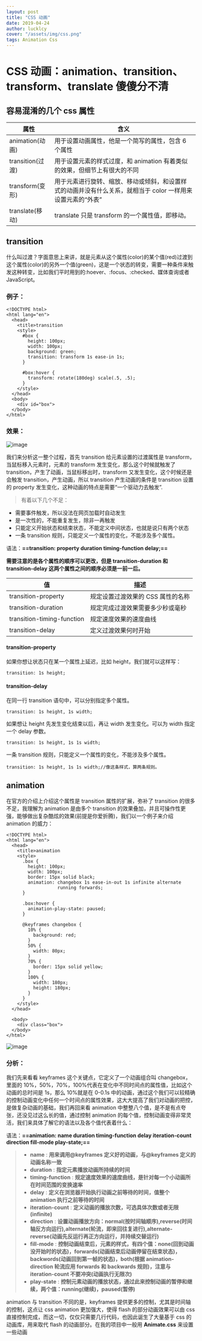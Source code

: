 ```yaml
---
layout: post
title: "CSS 动画"
date: 2019-04-24
author: lucklcy
cover: "/assets/img/css.png"
tags: Animation Css
---
```


# CSS 动画：animation、transition、transform、translate 傻傻分不清

## 容易混淆的几个 css 属性

| 属性             | 含义                                                                                                        |
| ---------------- | ----------------------------------------------------------------------------------------------------------- |
| animation(动画)  | 用于设置动画属性，他是一个简写的属性，包含 6 个属性                                                         |
| transition(过渡) | 用于设置元素的样式过度，和 animation 有着类似的效果，但细节上有很大的不同                                   |
| transform(变形)  | 用于元素进行旋转、缩放、移动或倾斜，和设置样式的动画并没有什么关系，就相当于 color 一样用来设置元素的“外表” |
| translate(移动)  | translate 只是 transform 的一个属性值，即移动。                                                             |

## transition

什么叫过渡？字面意思上来讲，就是元素从这个属性(color)的某个值(red)过渡到这个属性(color)的另外一个值(green)，这是一个状态的转变，需要一种条件来触发这种转变，比如我们平时用到的:hoever、:focus、:checked、媒体查询或者 JavaScript。

### 例子：

<pre><code class="language-html">&lt;!DOCTYPE html>
&lt;html lang="en">
  &lt;head>
    &lt;title>transition</title>
    &lt;style>
      #box {
        height: 100px;
        width: 100px;
        background: green;
        transition: transform 1s ease-in 1s;
      }

      #box:hover {
        transform: rotate(180deg) scale(.5, .5);
      }
    &lt;/style>
  &lt;/head>
  &lt;body>
    &lt;div id="box"></div>
  &lt;/body>
&lt;/html>
</code></pre>

### 效果：

![image](/assets/img/animation/transition.gif)

我们来分析这一整个过程，首先 transition 给元素设置的过渡属性是 transform，当鼠标移入元素时，元素的 transform 发生变化，那么这个时候就触发了 transition，产生了动画，当鼠标移出时，transform 又发生变化，这个时候还是会触发 transition，产生动画，所以 transition 产生动画的条件是 transition 设置的 property 发生变化，这种动画的特点是需要“一个驱动力去触发”.

> 有着以下几个不足：

- 需要事件触发，所以没法在网页加载时自动发生
- 是一次性的，不能重复发生，除非一再触发
- 只能定义开始状态和结束状态，不能定义中间状态，也就是说只有两个状态
- 一条 transition 规则，只能定义一个属性的变化，不能涉及多个属性。

语法：**==transition: property duration timing-function delay;==**

**需要注意的是各个属性的顺序可以更改，但是 transition-duration 和 transition-delay 这两个属性之间的顺序必须是一前一后。**

| 值                         | 描述                              |
| -------------------------- | --------------------------------- |
| transition-property        | 规定设置过渡效果的 CSS 属性的名称 |
| transition-duration        | 规定完成过渡效果需要多少秒或毫秒  |
| transition-timing-function | 规定速度效果的速度曲线            |
| transition-delay           | 定义过渡效果何时开始              |

#### transition-property

如果你想让状态只在某一个属性上延迟，比如 height，我们就可以这样写：

<pre><code class="language-html">transition: 1s height;</code></pre>

#### transition-delay

在同一行 transition 语句中，可以分别指定多个属性。

<pre><code class="language-html">transition: 1s height, 1s width;</code></pre>

如果想让 height 先发生变化结束以后，再让 width 发生变化。可以为 width 指定一个 delay 参数。

<pre><code class="language-css">transition: 1s height, 1s 1s width;</code></pre>

一条 transition 规则，只能定义一个属性的变化，不能涉及多个属性。

<pre><code class="language-css">transition: 1s height, 1s 1s width;//像这条样式，算两条规则。</code></pre>

## animation

在官方的介绍上介绍这个属性是 transition 属性的扩展，弥补了 transition 的很多不足，我理解为 animation 是由多个 transition 的效果叠加，并且可操作性更强，能够做出复杂酷炫的效果(前提是你爱折腾)，我们以一个例子来介绍 animation 的威力：

<pre><code class="language-html">&lt;!DOCTYPE html>
&lt;html lang="en">
  &lt;head>
    &lt;title>animation</title>
    &lt;style>
      .box {
        height: 100px;
        width: 100px;
        border: 15px solid black;
        animation: changebox 1s ease-in-out 1s infinite alternate 
                   running forwards;
      }

      .box:hover {
        animation-play-state: paused;
      }

      @keyframes changebox {
        10% {
          background: red;
        }
        50% {
          width: 80px;
        }
        70% {
          border: 15px solid yellow;
        }
        100% {
          width: 180px;
          height: 180px;
        }
      }
    &lt;/style>
  &lt;/head>

  &lt;body>
    &lt;div class="box"></div>
  &lt;/body>
&lt;/html>
</code></pre>

![image](/assets/img/animation/animation.gif)

### 分析：

我们先来看看 keyframes 这个关键点，它定义了一个动画组合叫 changebox，里面的 10%，50%，70%，100%代表在变化中不同时间点的属性值，比如这个动画的总时间是 1s，那么 10%就是在 0-0.1s 中的动画，通过这个我们可以较精确的控制动画变化中任何一个时间点的属性效果，这大大提高了我们对动画的把控，是做复杂动画的基础，我们再回来看 animation 中整整八个值，是不是有点夸张，还没见过这么长的值，通过控制 animation 的每个值，控制动画变得非常灵活，我们来具体了解它的语法以及各个值代表着什么：

语法：**==animation: name duration timing-function delay iteration-count direction fill-mode play-state;==**

> - **name** : **用来调用@keyframes 定义好的动画，与@keyframes 定义的动画名称一致**
> - **duration** : **指定元素播放动画所持续的时间**
> - **timing-function** : **规定速度效果的速度曲线，是针对每一个小动画所在时间范围的变换速率**
> - **delay** : **定义在浏览器开始执行动画之前等待的时间，值整个 animation 执行之前等待的时间**
> - **iteration-count** : **定义动画的播放次数，可选具体次数或者无限(infinite)**
> - **direction** : **设置动画播放方向：normal(按时间轴顺序),reverse(时间轴反方向运行),alternate(轮流，即来回往复进行),alternate-reverse(动画先反运行再正方向运行，并持续交替运行)**
> - **fill-mode** : **控制动画结束后，元素的样式，有四个值：none(回到动画没开始时的状态)，forwards(动画结束后动画停留在结束状态)，backwords(动画回到第一帧的状态)，both(根据 animation-direction 轮流应用 forwards 和 backwards 规则)，注意与 iteration-count 不要冲突(动画执行无限次)**
> - **play-state** : **控制元素动画的播放状态，通过此来控制动画的暂停和继续，两个值：running(继续)，paused(暂停)**

animation 与 transition 不同的是，keyframes 提供更多的控制，尤其是时间轴的控制，这点让 css animation 更加强大，使得 flash 的部分动画效果可以由 css 直接控制完成，而这一切，仅仅只需要几行代码，也因此诞生了大量基于 css 的动画库，用来取代 flash 的动画部分。在我的项目中一般用 **Animate.css** 来设置一些动画
